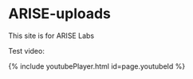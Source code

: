 # ARISE-uploads

This site is for ARISE Labs

<!---
Testing id

youtubeId: qR8UqnwYKo8
-->

Test video:

{% include youtubePlayer.html id=page.youtubeId %}
